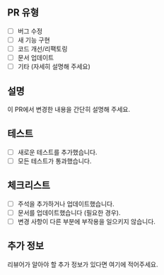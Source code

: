 ## PR 유형
- [ ] 버그 수정
- [ ] 새 기능 구현
- [ ] 코드 개선/리팩토링
- [ ] 문서 업데이트
- [ ] 기타 (자세히 설명해 주세요)

## 설명
이 PR에서 변경한 내용을 간단히 설명해 주세요.

## 테스트
- [ ] 새로운 테스트를 추가했습니다.
- [ ] 모든 테스트가 통과했습니다.

## 체크리스트
- [ ] 주석을 추가하거나 업데이트했습니다.
- [ ] 문서를 업데이트했습니다 (필요한 경우).
- [ ] 변경 사항이 다른 부분에 부작용을 일으키지 않습니다.

## 추가 정보
리뷰어가 알아야 할 추가 정보가 있다면 여기에 적어주세요.